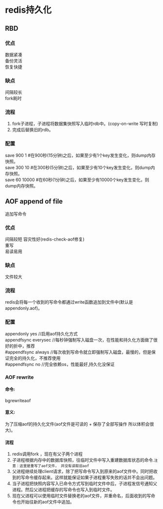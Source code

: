 # redis持久化

## RBD  
### 优点
数据紧凑  
备份灵活  
恢复快捷  

### 缺点
间隔较长  
fork耗时  

### 流程
1. fork子进程，子进程将数据集快照写入临时rdb中。(copy-on-write 写时复制)
2. 完成后替换旧的rdb。

### 配置  
save 900 1 #在900秒(15分钟)之后，如果至少有1个key发生变化，则dump内存快照。  
save 300 10 #在300秒(5分钟)之后，如果至少有10个key发生变化，则dump内存快照。  
save 60 10000 #在60秒(1分钟)之后，如果至少有10000个key发生变化，则dump内存快照。  

## AOF append of file  
追加写命令  
### 优点
间隔较短
容灾性好(redis-check-aof修复)  
重写  
易读易用  

### 缺点
文件较大  

### 流程  
redis会将每一个收到的写命令都通过write函数追加到文件中(默认是 appendonly.aof)。  

### 配置  
appendonly yes              //启用aof持久化方式  
appendfsync everysec     //每秒钟强制写入磁盘一次，在性能和持久化方面做了很好的折中，推荐  
#appendfsync always      //每次收到写命令就立即强制写入磁盘，最慢的，但是保证完全的持久化，不推荐使用  
#appendfsync no    //完全依赖os，性能最好,持久化没保证  

### AOF rewrite  
#### 命令:
bgrewriteaof  

#### 意义: 
为了压缩aof的持久化文件(aof文件是可读的 + 保存了全部写操作 所以体积会很大)。  

#### 流程
1. redis调用fork ，现在有父子两个进程  
2. 子进程根据内存中的数据库快照，往临时文件中写入重建数据库状态的命令.`注意：这里是重写了aof文件， 并没有读取旧aof`  
3. 父进程继续处理client请求，除了把写命令写入到原来的aof文件中。同时把收到的写命令缓存起来。这样就能保证如果子进程重写失败的话并不会出问题。  
4. 当子进程把快照内容写入已命令方式写到临时文件中后，子进程发信号通知父进程。然后父进程把缓存的写命令也写入到临时文件。  
5. 现在父进程可以使用临时文件替换老的aof文件，并重命名，后面收到的写命令也开始往新的aof文件中追加。  
  
